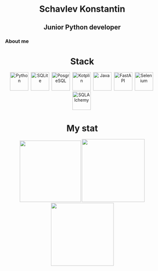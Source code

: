 
<div id ="header" align = "center">
    <h1>Schavlev Konstantin</h1>
    <h2>Junior Python developer</h2>
</div>

### About me


<div id = "Stack" align = "center">
<h1> Stack</h1>

<img src="https://cdn.jsdelivr.net/gh/devicons/devicon/icons/python/python-original-wordmark.svg" title = "Python" height = "60" weight = "60"/>&nbsp;
<img src="https://cdn.jsdelivr.net/gh/devicons/devicon/icons/sqlite/sqlite-original.svg" title = "SQLite" height = "60" weight = "60"/>&nbsp;
<img src="https://cdn.jsdelivr.net/gh/devicons/devicon/icons/postgresql/postgresql-original-wordmark.svg" title = "PosgreSQL" height = "60" weight = "60"/>&nbsp;
<img src="https://cdn.jsdelivr.net/gh/devicons/devicon/icons/kotlin/kotlin-original.svg" title = "Kotplin" height = "60" weight = "60"/>&nbsp;
<img src="https://cdn.jsdelivr.net/gh/devicons/devicon/icons/java/java-plain-wordmark.svg" title = "Java" height = "60" weight = "60"/>&nbsp;
<img src="https://cdn.jsdelivr.net/gh/devicons/devicon/icons/fastapi/fastapi-original.svg" title = "FastAPI" height = "60" weight = "60"/>&nbsp;
<img src="https://cdn.jsdelivr.net/gh/devicons/devicon/icons/selenium/selenium-original.svg" title = "Selenium" height = "60" weight = "60"/>&nbsp;
<img src="https://cdn.jsdelivr.net/gh/devicons/devicon/icons/sqlalchemy/sqlalchemy-original.svg" title = "SQLAlchemy" height = "60" weight = "60"/>&nbsp;
          

<div id = "Stat" align = "center">
<h1> My stat </h1>

<img src = "http://github-profile-summary-cards.vercel.app/api/cards/profile-details?username=Vexrina&theme=panda" height =200/>
<img src = "http://github-profile-summary-cards.vercel.app/api/cards/most-commit-language?username=Vexrina&theme=panda" height = 205/>
<img src ="http://github-profile-summary-cards.vercel.app/api/cards/stats?username=Vexrina&theme=panda" height = 205/>
</div>            
          
          
          
<!-- <img alt="blue" src="https://img.shields.io/badge/-blue-blue"> -->
